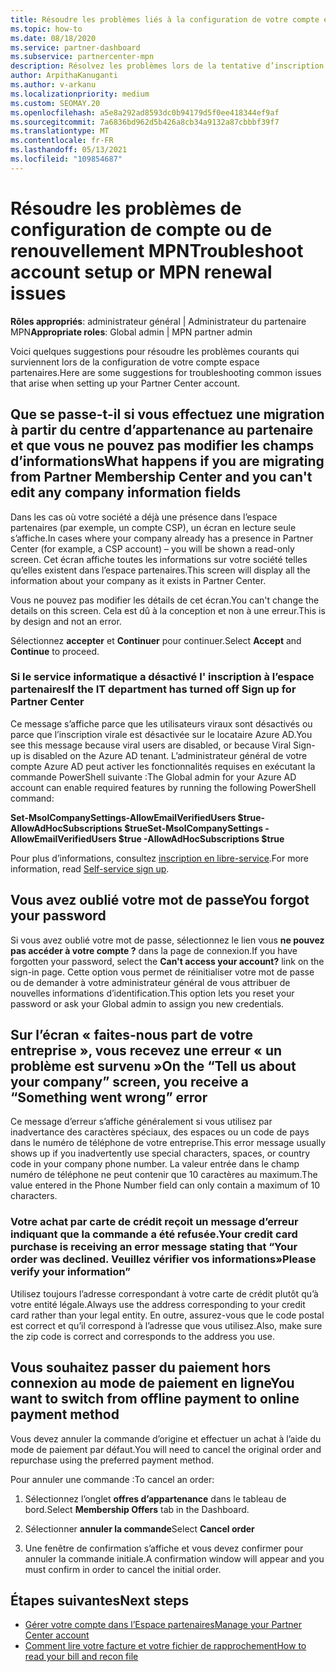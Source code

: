 ```yaml
---
title: Résoudre les problèmes liés à la configuration de votre compte espace partenaires ou à des problèmes de renouvellement MPN
ms.topic: how-to
ms.date: 08/18/2020
ms.service: partner-dashboard
ms.subservice: partnercenter-mpn
description: Résolvez les problèmes lors de la tentative d’inscription dans l’espace partenaires. Répond aux défis avec les modes de paiement, les oublis de mots de passe et bien plus encore.
author: ArpithaKanuganti
ms.author: v-arkanu
ms.localizationpriority: medium
ms.custom: SEOMAY.20
ms.openlocfilehash: a5e8a292ad8593dc0b94179d5f0ee418344ef9af
ms.sourcegitcommit: 7a6836bd962d5b426a8cb34a9132a87cbbbf39f7
ms.translationtype: MT
ms.contentlocale: fr-FR
ms.lasthandoff: 05/13/2021
ms.locfileid: "109854687"
---
```

# <a name="troubleshoot-account-setup-or-mpn-renewal-issues"></a><span data-ttu-id="0cf2d-104">Résoudre les problèmes de configuration de compte ou de renouvellement MPN</span><span class="sxs-lookup"><span data-stu-id="0cf2d-104">Troubleshoot account setup or MPN renewal issues</span></span>

<span data-ttu-id="0cf2d-105">**Rôles appropriés**: administrateur général | Administrateur du partenaire MPN</span><span class="sxs-lookup"><span data-stu-id="0cf2d-105">**Appropriate roles**: Global admin | MPN partner admin</span></span>
 
<span data-ttu-id="0cf2d-106">Voici quelques suggestions pour résoudre les problèmes courants qui surviennent lors de la configuration de votre compte espace partenaires.</span><span class="sxs-lookup"><span data-stu-id="0cf2d-106">Here are some suggestions for troubleshooting common issues that arise when setting up your Partner Center account.</span></span>

## <a name="what-happens-if-you-are-migrating-from-partner-membership-center-and-you-cant-edit-any-company-information-fields"></a><span data-ttu-id="0cf2d-107">Que se passe-t-il si vous effectuez une migration à partir du centre d’appartenance au partenaire et que vous ne pouvez pas modifier les champs d’informations</span><span class="sxs-lookup"><span data-stu-id="0cf2d-107">What happens if you are migrating from Partner Membership Center and you can't edit any company information fields</span></span>

<span data-ttu-id="0cf2d-108">Dans les cas où votre société a déjà une présence dans l’espace partenaires (par exemple, un compte CSP), un écran en lecture seule s’affiche.</span><span class="sxs-lookup"><span data-stu-id="0cf2d-108">In cases where your company already has a presence in Partner Center (for example, a CSP account) – you will be shown a read-only screen.</span></span> <span data-ttu-id="0cf2d-109">Cet écran affiche toutes les informations sur votre société telles qu’elles existent dans l’espace partenaires.</span><span class="sxs-lookup"><span data-stu-id="0cf2d-109">This screen will display all the information about your company as it exists in Partner Center.</span></span>

<span data-ttu-id="0cf2d-110">Vous ne pouvez pas modifier les détails de cet écran.</span><span class="sxs-lookup"><span data-stu-id="0cf2d-110">You can't change the details on this screen.</span></span> <span data-ttu-id="0cf2d-111">Cela est dû à la conception et non à une erreur.</span><span class="sxs-lookup"><span data-stu-id="0cf2d-111">This is by design and not an error.</span></span>

<span data-ttu-id="0cf2d-112">Sélectionnez **accepter** et **Continuer** pour continuer.</span><span class="sxs-lookup"><span data-stu-id="0cf2d-112">Select **Accept** and **Continue** to proceed.</span></span>


### <a name="if-the-it-department-has-turned-off-sign-up-for-partner-center"></a><span data-ttu-id="0cf2d-113">Si le service informatique a désactivé l' **inscription à l’espace partenaires**</span><span class="sxs-lookup"><span data-stu-id="0cf2d-113">If the IT department has turned off **Sign up for Partner Center**</span></span>

<span data-ttu-id="0cf2d-114">Ce message s’affiche parce que les utilisateurs viraux sont désactivés ou parce que l’inscription virale est désactivée sur le locataire Azure AD.</span><span class="sxs-lookup"><span data-stu-id="0cf2d-114">You see this message because viral users are disabled, or because Viral Sign-up is disabled on the Azure AD tenant.</span></span> <span data-ttu-id="0cf2d-115">L’administrateur général de votre compte Azure AD peut activer les fonctionnalités requises en exécutant la commande PowerShell suivante :</span><span class="sxs-lookup"><span data-stu-id="0cf2d-115">The Global admin for your Azure AD account can enable required features by running the following PowerShell command:</span></span>

<span data-ttu-id="0cf2d-116">**Set-MsolCompanySettings-AllowEmailVerifiedUsers $true-AllowAdHocSubscriptions $true**</span><span class="sxs-lookup"><span data-stu-id="0cf2d-116">**Set-MsolCompanySettings -AllowEmailVerifiedUsers $true -AllowAdHocSubscriptions $true**</span></span>

<span data-ttu-id="0cf2d-117">Pour plus d’informations, consultez [inscription en libre-service](/azure/active-directory/users-groups-roles/directory-self-service-signup).</span><span class="sxs-lookup"><span data-stu-id="0cf2d-117">For more information, read [Self-service sign up](/azure/active-directory/users-groups-roles/directory-self-service-signup).</span></span>

## <a name="you-forgot-your-password"></a><span data-ttu-id="0cf2d-118">Vous avez oublié votre mot de passe</span><span class="sxs-lookup"><span data-stu-id="0cf2d-118">You forgot your password</span></span>

<span data-ttu-id="0cf2d-119">Si vous avez oublié votre mot de passe, sélectionnez le lien vous **ne pouvez pas accéder à votre compte ?** dans la page de connexion.</span><span class="sxs-lookup"><span data-stu-id="0cf2d-119">If you have forgotten your password, select the **Can't access your account?** link on the sign-in page.</span></span> <span data-ttu-id="0cf2d-120">Cette option vous permet de réinitialiser votre mot de passe ou de demander à votre administrateur général de vous attribuer de nouvelles informations d’identification.</span><span class="sxs-lookup"><span data-stu-id="0cf2d-120">This option lets you reset your password or ask your Global admin to assign you new credentials.</span></span>

## <a name="on-the-tell-us-about-your-company-screen-you-receive-a-something-went-wrong-error"></a><span data-ttu-id="0cf2d-121">Sur l’écran « faites-nous part de votre entreprise », vous recevez une erreur « un problème est survenu »</span><span class="sxs-lookup"><span data-stu-id="0cf2d-121">On the “Tell us about your company” screen, you receive a “Something went wrong” error</span></span>

<span data-ttu-id="0cf2d-122">Ce message d’erreur s’affiche généralement si vous utilisez par inadvertance des caractères spéciaux, des espaces ou un code de pays dans le numéro de téléphone de votre entreprise.</span><span class="sxs-lookup"><span data-stu-id="0cf2d-122">This error message usually shows up if you inadvertently use special characters, spaces, or country code in your company phone number.</span></span> <span data-ttu-id="0cf2d-123">La valeur entrée dans le champ numéro de téléphone ne peut contenir que 10 caractères au maximum.</span><span class="sxs-lookup"><span data-stu-id="0cf2d-123">The value entered in the Phone Number field can only contain a maximum of 10 characters.</span></span>


### <a name="your-credit-card-purchase-is-receiving-an-error-message-stating-that-your-order-was-declined-please-verify-your-information"></a><span data-ttu-id="0cf2d-124">Votre achat par carte de crédit reçoit un message d’erreur indiquant que la commande a été refusée.</span><span class="sxs-lookup"><span data-stu-id="0cf2d-124">Your credit card purchase is receiving an error message stating that “Your order was declined.</span></span> <span data-ttu-id="0cf2d-125">Veuillez vérifier vos informations»</span><span class="sxs-lookup"><span data-stu-id="0cf2d-125">Please verify your information”</span></span>


<span data-ttu-id="0cf2d-126">Utilisez toujours l’adresse correspondant à votre carte de crédit plutôt qu’à votre entité légale.</span><span class="sxs-lookup"><span data-stu-id="0cf2d-126">Always use the address corresponding to your credit card rather than your legal entity.</span></span> <span data-ttu-id="0cf2d-127">En outre, assurez-vous que le code postal est correct et qu’il correspond à l’adresse que vous utilisez.</span><span class="sxs-lookup"><span data-stu-id="0cf2d-127">Also, make sure the zip code is correct and corresponds to the address you use.</span></span>

## <a name="you-want-to-switch-from-offline-payment-to-online-payment-method"></a><span data-ttu-id="0cf2d-128">Vous souhaitez passer du paiement hors connexion au mode de paiement en ligne</span><span class="sxs-lookup"><span data-stu-id="0cf2d-128">You want to switch from offline payment to online payment method</span></span> 

<span data-ttu-id="0cf2d-129">Vous devez annuler la commande d’origine et effectuer un achat à l’aide du mode de paiement par défaut.</span><span class="sxs-lookup"><span data-stu-id="0cf2d-129">You will need to cancel the original order and repurchase using the preferred payment method.</span></span>

<span data-ttu-id="0cf2d-130">Pour annuler une commande :</span><span class="sxs-lookup"><span data-stu-id="0cf2d-130">To cancel an order:</span></span>

1. <span data-ttu-id="0cf2d-131">Sélectionnez l’onglet **offres d’appartenance** dans le tableau de bord.</span><span class="sxs-lookup"><span data-stu-id="0cf2d-131">Select **Membership Offers** tab in the Dashboard.</span></span>

2. <span data-ttu-id="0cf2d-132">Sélectionner **annuler la commande**</span><span class="sxs-lookup"><span data-stu-id="0cf2d-132">Select **Cancel order**</span></span>

3. <span data-ttu-id="0cf2d-133">Une fenêtre de confirmation s’affiche et vous devez confirmer pour annuler la commande initiale.</span><span class="sxs-lookup"><span data-stu-id="0cf2d-133">A confirmation window will appear and you must confirm in order to cancel the initial order.</span></span>

## <a name="next-steps"></a><span data-ttu-id="0cf2d-134">Étapes suivantes</span><span class="sxs-lookup"><span data-stu-id="0cf2d-134">Next steps</span></span>

- [<span data-ttu-id="0cf2d-135">Gérer votre compte dans l’Espace partenaires</span><span class="sxs-lookup"><span data-stu-id="0cf2d-135">Manage your Partner Center account</span></span>](partner-center-account-setup.md)
- [<span data-ttu-id="0cf2d-136">Comment lire votre facture et votre fichier de rapprochement</span><span class="sxs-lookup"><span data-stu-id="0cf2d-136">How to read your bill and recon file</span></span>](read-your-bill.md)
